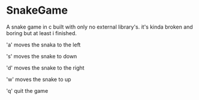 # SnakeGame
A snake game in c built with only no external library's. it's kinda broken and boring but at least i finished.

'a' moves the snaka to the left

's' moves the snake to down

'd' moves the snake to the right 

'w' moves the snake to up

'q' quit the game
